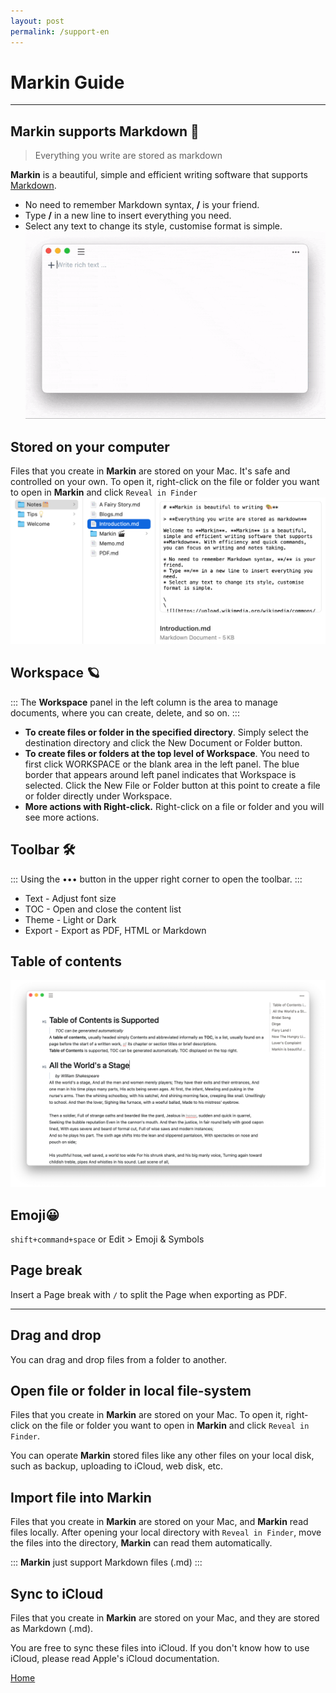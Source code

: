 ```yaml
---
layout: post
permalink: /support-en
---
```

# Markin Guide
***
## Markin supports Markdown 🎨

> Everything you write are stored as markdown

**Markin** is a beautiful, simple and efficient writing software that supports [Markdown](https://www.markdownguide.org/).

* No need to remember Markdown syntax, **/** is your friend.
* Type **/** in a new line to insert everything you need.
* Select any text to change its style, customise format is simple.
![write efficiently](markin.gif)

## Stored on your computer
Files that you create in **Markin** are stored on your Mac. It's safe and controlled on your own. To open it, right-click on the file or folder you want to open in **Markin** and click `Reveal in Finder`
![Stored on your computer](local.png)

## Workspace 🪐

:::
The **Workspace** panel in the left column is the area to manage documents, where you can create, delete, and so on.
:::

* **To create files or folder in the specified directory**. Simply select the destination directory and click the New Document or Folder button.
* **To create files or folders at the top level of Workspace**. You need to first click WORKSPACE or the blank area in the left panel. The blue border that appears around left panel indicates that Workspace is selected. Click the New File or Folder button at this point to create a file or folder directly under Workspace.
* **More actions with Right-click.** Right-click on a file or folder and you will see more actions.


## Toolbar 🛠


:::
Using the ••• button in the upper right corner to open the toolbar.
:::

* Text - Adjust font size
* TOC - Open and close the content list
* Theme - Light or Dark
* Export - Export as PDF, HTML or Markdown

## Table of contents
![Toc](toc.png)

## Emoji😀

`shift+command+space` or Edit > Emoji & Symbols

## Page break

Insert a Page break with `/` to split the Page when exporting as PDF.


***

## Drag and drop

You can drag and drop files from a folder to another.

## Open file or folder in local file-system

Files that you create in **Markin** are stored on your Mac. To open it, right-click on the file or folder you want to open in **Markin** and click `Reveal in Finder`.

You can operate **Markin** stored files like any other files on your local disk, such as backup, uploading to iCloud, web disk, etc.

## Import file into Markin

Files that you create in **Markin** are stored on your Mac, and **Markin** read files locally. After opening your local directory with `Reveal in Finder`, move the files into the directory, **Markin** can read them automatically.


:::
**Markin** just support Markdown files (.md)
:::

## Sync to iCloud

Files that you create in **Markin** are stored on your Mac, and they are stored as Markdown (.md).

You are free to sync these files into iCloud. If you don't know how to use iCloud, please read Apple's iCloud documentation.

[Home](./)